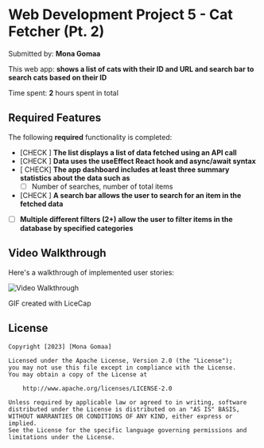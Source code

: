 # Web Development Project 5 - Cat Fetcher (Pt. 2)

Submitted by: **Mona Gomaa**

This web app: **shows a list of cats with their ID and URL and search bar to search cats based on their ID**

Time spent: **2** hours spent in total

## Required Features

The following **required** functionality is completed:

- [CHECK ] **The list displays a list of data fetched using an API call**
- [CHECK ] **Data uses the useEffect React hook and async/await syntax**
- [ CHECK] **The app dashboard includes at least three summary statistics about the data such as**
  - [ ] Number of searches, number of total items
- [CHECK ] **A search bar allows the user to search for an item in the fetched data**
- [ ] **Multiple different filters (2+) allow the user to filter items in the database by specified categories**


## Video Walkthrough

Here's a walkthrough of implemented user stories:

<img src='https://github.com/mona-1414/cats-fetcher-two/blob/main/project-05.gif' title='Video Walkthrough' width='' alt='Video Walkthrough' />

<!-- Replace this with whatever GIF tool you used! -->
GIF created with LiceCap
<!-- Recommended tools:
[Kap](https://getkap.co/) for macOS
[ScreenToGif](https://www.screentogif.com/) for Windows
[peek](https://github.com/phw/peek) for Linux. -->

## License

    Copyright [2023] [Mona Gomaa]

    Licensed under the Apache License, Version 2.0 (the "License");
    you may not use this file except in compliance with the License.
    You may obtain a copy of the License at

        http://www.apache.org/licenses/LICENSE-2.0

    Unless required by applicable law or agreed to in writing, software
    distributed under the License is distributed on an "AS IS" BASIS,
    WITHOUT WARRANTIES OR CONDITIONS OF ANY KIND, either express or implied.
    See the License for the specific language governing permissions and
    limitations under the License.
